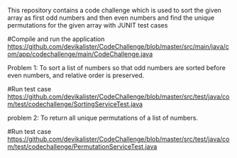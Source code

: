 This repository contains a code challenge which is used to sort the given array as first odd numbers and then even numbers and find the unique 
permutations for the given array with JUNIT test cases

#Compile and run the application
https://github.com/devikalister/CodeChallenge/blob/master/src/main/java/com/app/codechallenge/main/CodeChallenge.java

Problem 1: 
To sort a list of numbers so that odd numbers are sorted before even numbers, and relative order is preserved.

#Run test case
https://github.com/devikalister/CodeChallenge/blob/master/src/test/java/com/test/codechallenge/SortingServiceTest.java

problem 2: 
To return all unique permutations of a list of numbers.

#Run test case
https://github.com/devikalister/CodeChallenge/blob/master/src/test/java/com/test/codechallenge/PermutationServiceTest.java


